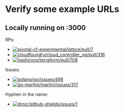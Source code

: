 Verify some example URLs
========================

Locally running on :3000
------------------------

RPs:

-	[![pivotal-cf-experimental/lattice/pull/7](http://localhost:3000/github/pivotal-cf-experimental/lattice/pull/7.svg?4)](http://localhost:3000/github/pivotal-cf-experimental/lattice/pull/7)
-	[![cloudfoundry/cloud_controller_ng/pull/316](http://localhost:3000/github/cloudfoundry/cloud_controller_ng/pull/316.svg?2)](http://localhost:3000/github/cloudfoundry/cloud_controller_ng/pull/316)
-	[![hashicorp/terraform/pull/708](http://localhost:3000/github/hashicorp/terraform/pull/708.svg?2)](http://localhost:3000/github/hashicorp/terraform/pull/708)

Issues:

-	[![golang/go/issues/498](http://localhost:3000/github/golang/go/issues/498.svg)](http://localhost:3000/github/golang/go/issues/498)
-	[![go-martini/martini/issues/317](http://localhost:3000/github/go-martini/martini/issues/317.svg)](http://localhost:3000/githubgo-martini/martini/issues/317)

Hyphen in the name:

-	[![drnic/github-shields/issues/1](http://localhost:3000/github/drnic/github-shields/issues/1.svg?1)](http://localhost:3000/github/drnic/github-shields/issues/1)

